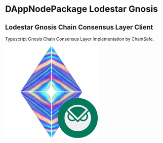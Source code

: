 # DAppNodePackage Lodestar Gnosis

## Lodestar Gnosis Chain Consensus Layer Client

Typescript Gnosis Chain Consensus Layer Implementation by ChainSafe.

![avatar](lodestar-avatar.png)
